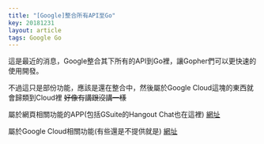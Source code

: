 ```yaml
---
title: "[Google]整合所有API至Go"
key: 20181231
layout: article
tags: Google Go 
---
```

這是最近的消息，Google整合其下所有的API到Go裡，讓Gopher們可以更快速的使用開發。

不過這只是部份功能，應該是還在整合中，然後屬於Google Cloud這塊的東西就會歸類到Cloud裡 ~~好像有講跟沒講一樣~~

<!--more-->
屬於網頁相關功能的APP(包括GSuite的Hangout Chat也在這裡)
[網址](https://github.com/googleapis/google-api-go-client)

屬於Google Cloud相關功能(有些還是不提供就是)
[網址](https://github.com/googleapis/google-cloud-go)